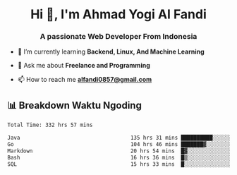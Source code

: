 <h1 align="center">Hi 👋, I'm Ahmad Yogi Al Fandi</h1>
<h3 align="center">A passionate Web Developer From Indonesia</h3>

- 🌱 I’m currently learning **Backend, Linux, And Machine Learning**

- 💬 Ask me about **Freelance and Programming**

- 📫 How to reach me **<alfandi0857@gmail.com>**


## 📊 Breakdown Waktu Ngoding

<!--START_SECTION:waka-->

```txt
Total Time: 332 hrs 57 mins

Java                                   135 hrs 31 mins ██████████░░░░░░░░░░░░░░░   40.46 %
Go                                     104 hrs 46 mins ███████▓░░░░░░░░░░░░░░░░░   31.28 %
Markdown                               20 hrs 54 mins  █▓░░░░░░░░░░░░░░░░░░░░░░░   06.24 %
Bash                                   16 hrs 36 mins  █▒░░░░░░░░░░░░░░░░░░░░░░░   04.96 %
SQL                                    15 hrs 33 mins  █░░░░░░░░░░░░░░░░░░░░░░░░   04.65 %
```

<!--END_SECTION:waka-->

